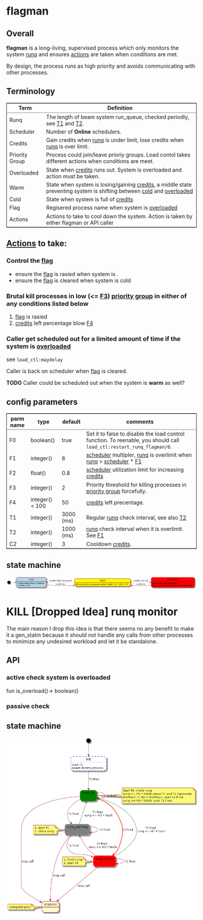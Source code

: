 

# flagman


## Overall

**flagman** is a long-living, supervised process which only monitors the system [runq](#org9371d4a) and ensures [actions](#org8c09729) are taken when conditions are met.

By design, the process runs as high priority and avoids communicating with other processes.


## Terminology

<table border="2" cellspacing="0" cellpadding="6" rules="groups" frame="hsides">


<colgroup>
<col  class="org-left" />

<col  class="org-left" />
</colgroup>
<thead>
<tr>
<th scope="col" class="org-left">Term</th>
<th scope="col" class="org-left">Definition</th>
</tr>
</thead>

<tbody>
<tr>
<td class="org-left">Runq<a id="org9371d4a"></a></td>
<td class="org-left">The length of beam system run_queue, checked periodly, see <a href="#org4cb94ed">T1</a> and <a href="#orgb73e26d">T2</a>.</td>
</tr>


<tr>
<td class="org-left">Scheduler<a id="org27b202f"></a></td>
<td class="org-left">Number of <b>Online</b> schedulers.</td>
</tr>


<tr>
<td class="org-left">Credits<a id="org1a5f54f"></a></td>
<td class="org-left">Gain credits when <a href="#org9371d4a">runq</a> is under limit, lose credits when <a href="#org9371d4a">runq</a> is over limit.</td>
</tr>


<tr>
<td class="org-left">Priority Group<a id="orgce9e1a6"></a></td>
<td class="org-left">Process could join/leave prioriy groups. Load contol takes different actions when conditions are meet.</td>
</tr>


<tr>
<td class="org-left">Overloaded<a id="orgd831e5b"></a></td>
<td class="org-left">State when <a href="#org1a5f54f">credits</a> runs out. System is overloaded and action must be taken.</td>
</tr>


<tr>
<td class="org-left">Warm<a id="org52c1aff"></a></td>
<td class="org-left">State when system is losing/gaining <a href="#org1a5f54f">credits</a>, a middle state preventing system is shifting between <a href="#org9224d40">cold</a> and <a href="#orgd831e5b">overloaded</a></td>
</tr>


<tr>
<td class="org-left">Cold<a id="org9224d40"></a></td>
<td class="org-left">State when system is full of <a href="#org1a5f54f">credits</a></td>
</tr>


<tr>
<td class="org-left">Flag<a id="org5c353c7"></a></td>
<td class="org-left">Regisered process name when system is <a href="#orgd831e5b">overloaded</a></td>
</tr>


<tr>
<td class="org-left">Actions<a id="org8c09729"></a></td>
<td class="org-left">Actions to take to cool down the system. Action is taken by either flagman or API caller</td>
</tr>
</tbody>
</table>


## [Actions](#org8c09729) to take:


### Control the [flag](#org5c353c7)

-   ensure the [flag](#org5c353c7) is rasied when system is <a id="org37876ff"></a>.
-   ensure the [flag](#org5c353c7) is cleared when system is cold


### Brutal kill processes in low (<= [F3](#org636b2c7)) [priority group](#orgce9e1a6) in either of any conditions listed below

1.  [flag](#org5c353c7) is rasied
2.  [credits](#org1a5f54f) left percentage blow [F4](#orgafc3c45)


### Caller get scheduled out for a limited amount of time if the system is [overloaded](#orgd831e5b)

see `load_ctl:maydelay`

Caller is back on scheduler when [flag](#org5c353c7) is cleared.

**TODO** Caller could be scheduled out when the system is **warm** as well?


## config parameters

<table border="2" cellspacing="0" cellpadding="6" rules="groups" frame="hsides">


<colgroup>
<col  class="org-left" />

<col  class="org-left" />

<col  class="org-right" />

<col  class="org-left" />
</colgroup>
<thead>
<tr>
<th scope="col" class="org-left">parm name</th>
<th scope="col" class="org-left">type</th>
<th scope="col" class="org-right">default</th>
<th scope="col" class="org-left">comments</th>
</tr>
</thead>

<tbody>
<tr>
<td class="org-left">F0<a id="orgb1a9b63"></a></td>
<td class="org-left">boolean()</td>
<td class="org-right">true</td>
<td class="org-left">Set it to false to disable the load control function. To reenable, you should call <code>load_ctl:restart_runq_flagman/0</code>.</td>
</tr>


<tr>
<td class="org-left">F1<a id="org7e972bc"></a></td>
<td class="org-left">integer()</td>
<td class="org-right">8</td>
<td class="org-left"><a href="#org27b202f">scheduler</a> multipler, <a href="#org9371d4a">runq</a> is overlimit when <a href="#org9371d4a">runq</a> &gt; <a href="#org27b202f">scheduler</a> * <a href="#org7e972bc">F1</a></td>
</tr>


<tr>
<td class="org-left">F2<a id="org2f06081"></a></td>
<td class="org-left">float()</td>
<td class="org-right">0.8</td>
<td class="org-left"><a href="#org27b202f">scheduler</a> utilization limit for increasing <a href="#org1a5f54f">credits</a></td>
</tr>


<tr>
<td class="org-left">F3<a id="org636b2c7"></a></td>
<td class="org-left">integer()</td>
<td class="org-right">2</td>
<td class="org-left">Priority threshold for killing processes in <a href="#orgce9e1a6">priority group</a> forcefully.</td>
</tr>


<tr>
<td class="org-left">F4<a id="orgafc3c45"></a></td>
<td class="org-left">integer() &lt; 100</td>
<td class="org-right">50</td>
<td class="org-left"><a href="#org1a5f54f">credits</a> left precentage.</td>
</tr>


<tr>
<td class="org-left">T1<a id="org4cb94ed"></a></td>
<td class="org-left">integer()</td>
<td class="org-right">3000 (ms)</td>
<td class="org-left">Regular <a href="#org9371d4a">runq</a> check interval, see also <a href="#orgb73e26d">T2</a></td>
</tr>


<tr>
<td class="org-left">T2<a id="orgb73e26d"></a></td>
<td class="org-left">integer()</td>
<td class="org-right">1000 (ms)</td>
<td class="org-left"><a href="#org9371d4a">runq</a> check interval when it is overlimit. See <a href="#org7e972bc">F1</a></td>
</tr>


<tr>
<td class="org-left">C2<a id="org352505e"></a></td>
<td class="org-left">integer()</td>
<td class="org-right">3</td>
<td class="org-left">Cooldown <a href="#org1a5f54f">credits</a>.</td>
</tr>
</tbody>
</table>


## state machine

![img](flagman_fsm.png)


# KILL [Dropped Idea] runq monitor

The main reason I drop this idea is that there seems no any benefit to make it a gen\_statm
because it should not handle any calls from other processes to minimize any undesired workload and let it be standalone.


## API


### active check system is overloaded

fun is\_overload()-> boolean()


### passive check


## state machine

![img](state_machine.png)

